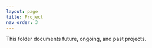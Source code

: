 ```yaml
---
layout: page
title: Project
nav_order: 3
---
```

This folder documents future, ongoing, and past projects. 